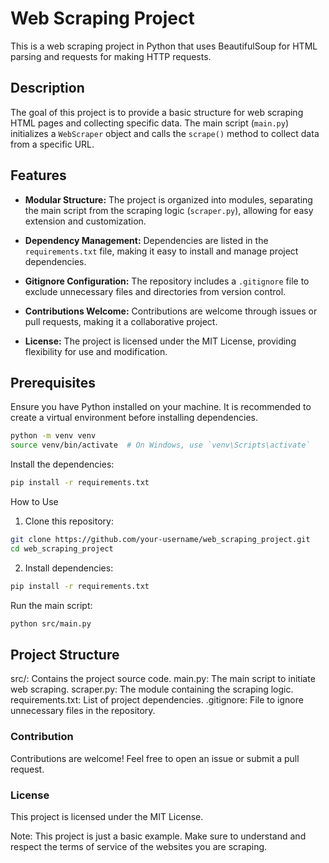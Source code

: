 # Web Scraping Project

This is a web scraping project in Python that uses BeautifulSoup for HTML parsing and requests for making HTTP requests.

## Description

The goal of this project is to provide a basic structure for web scraping HTML pages and collecting specific data. The main script (`main.py`) initializes a `WebScraper` object and calls the `scrape()` method to collect data from a specific URL.

## Features

- **Modular Structure:** The project is organized into modules, separating the main script from the scraping logic (`scraper.py`), allowing for easy extension and customization.

- **Dependency Management:** Dependencies are listed in the `requirements.txt` file, making it easy to install and manage project dependencies.

- **Gitignore Configuration:** The repository includes a `.gitignore` file to exclude unnecessary files and directories from version control.

- **Contributions Welcome:** Contributions are welcome through issues or pull requests, making it a collaborative project.

- **License:** The project is licensed under the MIT License, providing flexibility for use and modification.

## Prerequisites

Ensure you have Python installed on your machine. It is recommended to create a virtual environment before installing dependencies.

```bash
python -m venv venv
source venv/bin/activate  # On Windows, use `venv\Scripts\activate`
```

Install the dependencies:

```bash
pip install -r requirements.txt
```

How to Use

1. Clone this repository:

```bash
git clone https://github.com/your-username/web_scraping_project.git
cd web_scraping_project
```

2. Install dependencies:

```bash
pip install -r requirements.txt

```

Run the main script:

```bash
python src/main.py
```

## Project Structure

src/: Contains the project source code.
main.py: The main script to initiate web scraping.
scraper.py: The module containing the scraping logic.
requirements.txt: List of project dependencies.
.gitignore: File to ignore unnecessary files in the repository.

### Contribution

Contributions are welcome! Feel free to open an issue or submit a pull request.

### License

This project is licensed under the MIT License.

Note: This project is just a basic example. Make sure to understand and respect the terms of service of the websites you are scraping.
